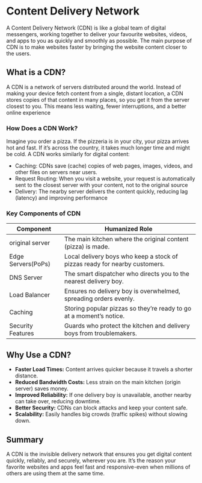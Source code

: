 # **Content Delivery Network**

A Content Delivery Network (CDN) is like a global team of digital messengers, working together to deliver your favourite websites, videos, and apps to you as quickly and smoothly as possible. 
The main purpose of CDN is to make websites faster by bringing the website content closer to the users.

## What is a CDN?

A CDN is a network of servers distributed around the world. Instead of making your device fetch content from a single, distant location, a CDN stores copies of that content in many places, so you get it from the server closest to you. This means less waiting, fewer interruptions, and a better online experience

### How Does a CDN Work?

Imagine you order a pizza. If the pizzeria is in your city, your pizza arrives hot and fast. If it’s across the country, it takes much longer time and might be cold. A CDN works similarly for digital content:

- Caching: CDNs save (cache) copies of web pages, images, videos, and other files on servers near users.
- Request Routing: When you visit a website, your request is automatically sent to the closest server with your content, not to the original source
- Delivery: The nearby server delivers the content quickly, reducing lag (latency) and improving performance

### Key Components of CDN


| Component | Humanized Role |
|--------|--------|
| original server | The main kitchen where the original content (pizza) is made.  |
| Edge Servers(PoPs) | Local delivery boys who keep a stock of pizzas ready for nearby customers.  |
| DNS Server | The smart dispatcher who directs you to the nearest delivery boy.  |
| Load Balancer | Ensures no delivery boy is overwhelmed, spreading orders evenly.  |
| Caching | Storing popular pizzas so they’re ready to go at a moment’s notice.  |
| Security Features | Guards who protect the kitchen and delivery boys from troublemakers.  |

## Why Use a CDN?

* **Faster Load Times:** Content arrives quicker because it travels a shorter distance.
* **Reduced Bandwidth Costs:** Less strain on the main kitchen (origin server) saves money.
* **Improved Reliability:** If one delivery boy is unavailable, another nearby can take over, reducing downtime.
* **Better Security:** CDNs can block attacks and keep your content safe.
* **Scalability:** Easily handles big crowds (traffic spikes) without slowing down.

## **Summary**

A CDN is the invisible delivery network that ensures you get digital content quickly, reliably, and securely, wherever you are. It’s the reason your favorite websites and apps feel fast and responsive-even when millions of others are using them at the same time.
